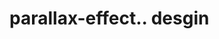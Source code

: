 # parallax-effect.. desgin                                                                                                                                                                                                                                                                                                                                                                                                       
